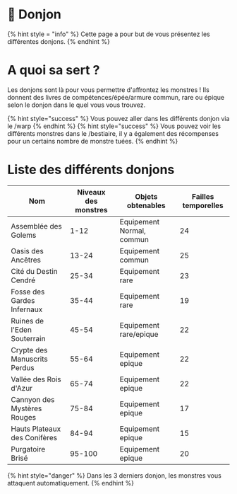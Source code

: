 # 🏰​​ Donjon
{% hint style = "info" %} Cette page a pour but de vous présentez les différentes donjons. {% endhint %}

# A quoi sa sert ?
Les donjons sont là pour vous permettre d'affrontez les monstres !
Ils donnent des livres de compétences/épée/armure commun, rare ou épique selon le donjon dans le quel vous vous trouvez.

{% hint style="success" %} Vous pouvez aller dans les différents donjon via le /warp {% endhint %}
{% hint style="success" %} Vous pouvez voir les différents monstres dans le /bestiaire, il y a également des récompenses pour un certains nombre de monstre tuées. {% endhint %}

# Liste des différents donjons

| Nom                  | Niveaux des monstres        | Objets obtenables | Failles temporelles |
|----------------------|-----------------------------|--------------|--------------|
| Assemblée des Golems | 1-12|Equipement Normal, commun|24 |
| Oasis des Ancêtres | 13-24|Equipement commun| 25|
| Cité du Destin Cendré| 25-34|Equipement rare|23|
| Fosse des Gardes Infernaux| 35-44|Equipement rare|19|
| Ruines de l'Eden Souterrain | 45-54|Equipement rare/epique| 22|
| Crypte des Manuscrits Perdus| 55-64|Equipement epique|22|
| Vallée des Rois d'Azur| 65-74|Equipement epique|22|
| Cannyon des Mystères Rouges| 75-84|Equipement epique|17|
| Hauts Plateaux des Conifères| 84-94|Equipement epique|15|
| Purgatoire Brisé| 95-100|Equipement epique|20|

{% hint style="danger" %} Dans les 3 derniers donjon, les monstres vous attaquent automatiquement. {% endhint %}
